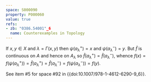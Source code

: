 ```yaml
---
space: S000090
property: P000060
value: true
refs:
- zb: "0386.54001"_6
  name: Counterexamples in Topology
---
```


If $x,y \in X$ and $\lambda = \Gamma(x,y)$ then $\psi(a^+_\lambda)=x$ and  $\psi(a^-_\lambda)=y$. But $\hat{f}$ is continuous on $A$ and hence on $A_\lambda$ so $\hat{f}(a^+_\lambda) = \hat{f}(a^-_\lambda)$, whence $f(x) = f(\psi(a^+_\lambda)) = \hat{f}(a^+_\lambda) = \hat{f}(a^-_\lambda) = f(\psi(a^-_\lambda)) = f(y)$.

See item #5 for space #92 in {{doi:10.1007/978-1-4612-6290-9_6}}.
